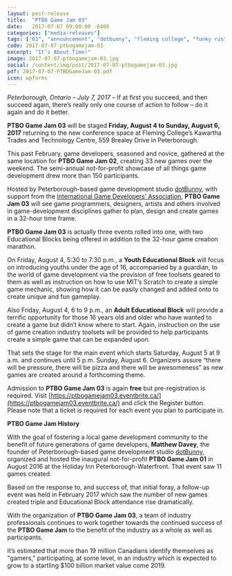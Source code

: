 ```yaml
---
layout: post-release
title:  "PTBO Game Jam 03"
date:   2017-07-07 09:00:00 -0400
categories: ["media-releases"]
tags: ["03", "announcement", "dotbunny", "fleming college", "funky rustic", "peterborough cfdc", "liftlock studios", "prima ip", "unity", "igda"]
code: 2017-07-07-ptbogamejam-03
excerpt: "It's About Time!"
image: 2017-07-07-ptbogamejam-03.jpg
social: /content/img/post/2017-07-07-ptbogamejam-03.jpg
pdf: 2017-07-07-PTBOGameJam-03.pdf
icon: wpforms
---
```

_Peterborough, Ontario – July 7, 2017_ – If at first you succeed, and then succeed again, there’s really only one course of action to follow – do it again and do it better.  
  
**PTBO Game Jam 03** will be staged **Friday, August 4 to Sunday, August 6, 2017** returning to the new conference space at Fleming College’s Kawartha Trades and Technology Centre, 559 Brealey Drive in Peterborough. 
  
This past February, game developers, seasoned and novice, gathered at the same location for **PTBO Game Jam 02**, creating 33 new games over the weekend. The semi-annual not-for-profit showcase of all things game development drew more than 150 participants. 
  
Hosted by Peterborough-based game development studio [dotBunny](http://dotbunny.com), with support from the [International Game Developers’ Association](https://www.igda.org/), **PTBO Game Jam 03** will see game programmers, designers, artists and others involved in game-development disciplines gather to plan, design and create games in a 32-hour time frame.
  
**PTBO Game Jam 03** is actually three events rolled into one, with two Educational Blocks being offered in addition to the 32-hour game creation marathon. 
  
On Friday, August 4, 5:30 to 7:30 p.m., a **Youth Educational Block** will focus on introducing youths under the age of 16, accompanied by a guardian, to the world of game development via the provision of free toolsets geared to them as well as instruction on how to use MIT’s Scratch to create a simple game mechanic, showing how it can be easily changed and added onto to create unique and fun gameplay.
  
Also Friday, August 4, 6 to 9 p.m., an **Adult Educational Block** will provide a terrific opportunity for those 16 years old and older who have wanted to create a game but didn’t know where to start. Again, instruction on the use of game creation industry toolsets will be provided to help participants create a simple game that can be expanded upon.
  
That sets the stage for the main event which starts Saturday, August 5 at 9 a.m. and continues until 5 p.m. Sunday, August 6. Organizers assure “there will be pressure, there will be pizza and there will be awesomeness” as new games are created around a forthcoming theme.
  
Admission to **PTBO Game Jam 03** is again **free** but pre-registration is required. Visit [https://ptbogamejam03.eventbrite.ca/](https://ptbogamejam03.eventbrite.ca/) and click the Register button. Please note that a ticket is required for each event you plan to participate in.
  
**PTBO Game Jam History**  
  
With the goal of fostering a local game development community to the benefit of future generations of game developers, **Matthew Davey**, the founder of Peterborough-based game development studio [dotBunny](http://dotbunny.com), organized and hosted the inaugural not-for-profit **PTBO Game Jam 01** in August 2016 at the Holiday Inn Peterborough-Waterfront. That event saw 11 games created.
  
Based on the response to, and success of, that initial foray, a follow-up event was held in February 2017 which saw the number of new games created triple and Educational Block attendance rise dramatically. 
  
With the organization of **PTBO Game Jam 03**, a team of industry professionals continues to work together towards the continued success of the **PTBO Game Jam** to the benefit of the industry as a whole as well as participants. 
  
It’s estimated that more than 19 million Canadians identify themselves as "gamers," participating, at some level, in an industry which is expected to grow to a startling $100 billion market value come 2019.